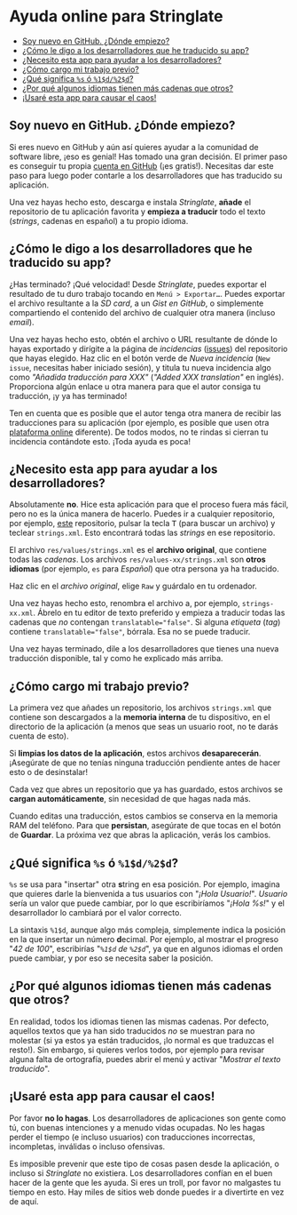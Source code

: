 # Ayuda online para Stringlate
- [Soy nuevo en GitHub. ¿Dónde empiezo?](#im-new)
- [¿Cómo le digo a los desarrolladores que he traducido su app?](#how-to-let-know)
- [¿Necesito esta app para ayudar a los desarrolladores?](#is-app-required)
- [¿Cómo cargo mi trabajo previo?](#load-progress)
- [¿Qué significa `%s` ó `%1$d/%2$d`?](#string-symbols)
- [¿Por qué algunos idiomas tienen más cadenas que otros?](#locale-missing-strings)
- [¡Usaré esta app para causar el caos!](#chaos)

## Soy nuevo en GitHub. ¿Dónde empiezo? <a name="im-new"></a>
Si eres nuevo en GitHub y aún así quieres ayudar a la comunidad de software
libre, ¡eso es genial! Has tomado una gran decisión. El primer paso es conseguir
tu propia [cuenta en GitHub](https://github.com/join) (¡es gratis!). Necesitas
dar este paso para luego poder contarle a los desarrolladores que has traducido
su aplicación.

Una vez hayas hecho esto, descarga e instala *Stringlate*, **añade** el
repositorio de tu aplicación favorita y **empieza a traducir** todo el
texto (*strings*, cadenas en español) a tu propio idioma.

## ¿Cómo le digo a los desarrolladores que he traducido su app? <a name="how-to-let-know"></a>
¿Has terminado? ¡Qué velocidad! Desde *Stringlate*, puedes exportar el resultado
de tu duro trabajo tocando en `Menú > Exportar…`. Puedes exportar el archivo
resultante a la *SD card*, a un *Gist en GitHub*, o simplemente compartiendo
el contenido del archivo de cualquier otra manera (incluso *email*).

Una vez hayas hecho esto, obtén el archivo o URL resultante de dónde lo hayas
exportado y dirígite a la página de *incidencias*
([issues](https://github.com/LonamiWebs/Stringlate/issues)) del repositorio
que hayas elegido. Haz clic en el botón verde de *Nueva incidencia*
(`New issue`, necesitas haber iniciado sesión), y titula tu nueva incidencia
algo como *"Añadida traducción para XXX"* (*"Added XXX translation"* en inglés).
Proporciona algún enlace u otra manera para que el autor consiga tu traducción,
¡y ya has terminado!

Ten en cuenta que es posible que el autor tenga otra manera de recibir las
traducciones para su aplicación (por ejemplo, es posible que usen otra
[plataforma online](https://www.transifex.com/) diferente). De todos modos,
no te rindas si cierran tu incidencia contándote esto. ¡Toda ayuda es poca!

## ¿Necesito esta app para ayudar a los desarrolladores? <a name="is-app-required"></a>
Absolutamente **no**. Hice esta aplicación para que el proceso fuera más fácil,
pero no es la única manera de hacerlo. Puedes ir a cualquier repositorio,
por ejemplo, [este](https://github.com/LonamiWebs/Stringlate) repositorio,
pulsar la tecla <kbd>T</kbd> (para buscar un archivo) y teclear `strings.xml`.
Esto encontrará todas las *strings* en ese repositorio.

El archivo `res/values/strings.xml` es el **archivo original**, que contiene
todas las *cadenas*. Los archivos `res/values-xx/strings.xml` son
**otros idiomas** (por ejemplo, `es` para *Español*) que otra persona ya ha
traducido.

Haz clic en el *archivo original*, elige `Raw` y guárdalo en tu ordenador.

Una vez hayas hecho esto, renombra el archivo a, por ejemplo, `strings-xx.xml`.
Ábrelo en tu editor de texto preferido y empieza a traducir todas las cadenas
que *no* contengan `translatable="false"`. Si alguna *etiqueta* (*tag*)
contiene `translatable="false"`, bórrala. Esa no se puede traducir.

Una vez hayas terminado, dile a los desarrolladores que tienes una
nueva traducción disponible, tal y como he explicado más arriba.

## ¿Cómo cargo mi trabajo previo? <a name="load-progress"></a>
La primera vez que añades un repositorio, los archivos `strings.xml` que
contiene son descargados a la **memoria interna** de tu dispositivo, en el
directorio de la aplicación (a menos que seas un usuario root, no te darás
cuenta de esto).

Si **limpias los datos de la aplicación**, estos archivos **desaparecerán**.
¡Asegúrate de que no tenías ninguna traducción pendiente antes de hacer esto
o de desinstalar!

Cada vez que abres un repositorio que ya has guardado, estos archivos se
**cargan automáticamente**, sin necesidad de que hagas nada más.

Cuando editas una traducción, estos cambios se conserva en la memoria RAM del
teléfono. Para que **persistan**, asegúrate de que tocas en el botón de
**Guardar**. La próxima vez que abras la aplicación, verás los cambios.

## ¿Qué significa `%s` ó `%1$d/%2$d`? <a name="string-symbols"></a>
`%s` se usa para "insertar" otra **s**tring en esa posición. Por ejemplo,
imagina que quieres darle la bienvenida a tus usuarios con  "*¡Hola Usuario!*".
*Usuario* sería un valor que puede cambiar, por lo que escribiríamos
"*¡Hola %s!*" y el desarrollador lo cambiará por el valor correcto.

La sintaxis `%1$d`, aunque algo más compleja, simplemente indica la posición
en la que insertar un número **d**ecimal. Por ejemplo, al mostrar el progreso
"*42 de 100*", escribirías "*`%1$d` de `%2$d`*", ya que en algunos idiomas
el orden puede cambiar, y por eso se necesita saber la posición.

## ¿Por qué algunos idiomas tienen más cadenas que otros? <a name="locale-missing-strings"></a>
En realidad, todos los idiomas tienen las mismas cadenas. Por defecto,
aquellos textos que ya han sido traducidos *no* se muestran para no molestar
(si ya estos ya están traducidos, ¡lo normal es que traduzcas el resto!). Sin
embargo, si quieres verlos todos, por ejemplo para revisar alguna falta de
ortografía, puedes abrir el menú y activar "*Mostrar el texto traducido*".

## ¡Usaré esta app para causar el caos! <a name="chaos"></a>
Por favor **no lo hagas**. Los desarrolladores de aplicaciones son gente como
tú, con buenas intenciones y a menudo vidas ocupadas. No les hagas perder el
tiempo (e incluso usuarios) con traducciones incorrectas, incompletas,
inválidas o incluso ofensivas.

Es imposible prevenir que este tipo de cosas pasen desde la aplicación, o
incluso si *Stringlate* no existiera. Los desarrolladores confían en el buen
hacer de la gente que les ayuda. Si eres un troll, por favor no malgastes
tu tiempo en esto. Hay miles de sitios web donde puedes ir a divertirte en
vez de aquí.

